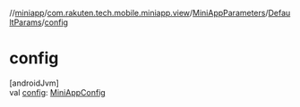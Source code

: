 //[miniapp](../../../../index.md)/[com.rakuten.tech.mobile.miniapp.view](../../index.md)/[MiniAppParameters](../index.md)/[DefaultParams](index.md)/[config](config.md)

# config

[androidJvm]\
val [config](config.md): [MiniAppConfig](../../-mini-app-config/index.md)
